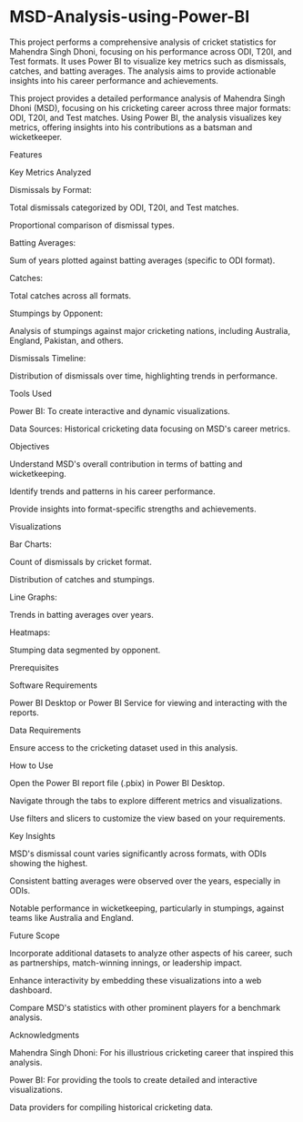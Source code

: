 # MSD-Analysis-using-Power-BI
This project performs a comprehensive analysis of cricket statistics for Mahendra Singh Dhoni, focusing on his performance across ODI, T20I, and Test formats. It uses Power BI to visualize key metrics such as dismissals, catches, and batting averages. The analysis aims to provide actionable insights into his career performance and achievements.


This project provides a detailed performance analysis of Mahendra Singh Dhoni (MSD), focusing on his cricketing career across three major formats: ODI, T20I, and Test matches. Using Power BI, the analysis visualizes key metrics, offering insights into his contributions as a batsman and wicketkeeper.

Features

Key Metrics Analyzed

Dismissals by Format:

Total dismissals categorized by ODI, T20I, and Test matches.

Proportional comparison of dismissal types.

Batting Averages:

Sum of years plotted against batting averages (specific to ODI format).

Catches:

Total catches across all formats.

Stumpings by Opponent:

Analysis of stumpings against major cricketing nations, including Australia, England, Pakistan, and others.

Dismissals Timeline:

Distribution of dismissals over time, highlighting trends in performance.

Tools Used

Power BI: To create interactive and dynamic visualizations.

Data Sources: Historical cricketing data focusing on MSD's career metrics.

Objectives

Understand MSD's overall contribution in terms of batting and wicketkeeping.

Identify trends and patterns in his career performance.

Provide insights into format-specific strengths and achievements.

Visualizations

Bar Charts:

Count of dismissals by cricket format.

Distribution of catches and stumpings.

Line Graphs:

Trends in batting averages over years.

Heatmaps:

Stumping data segmented by opponent.

Prerequisites

Software Requirements

Power BI Desktop or Power BI Service for viewing and interacting with the reports.

Data Requirements

Ensure access to the cricketing dataset used in this analysis.

How to Use

Open the Power BI report file (.pbix) in Power BI Desktop.

Navigate through the tabs to explore different metrics and visualizations.

Use filters and slicers to customize the view based on your requirements.

Key Insights

MSD's dismissal count varies significantly across formats, with ODIs showing the highest.

Consistent batting averages were observed over the years, especially in ODIs.

Notable performance in wicketkeeping, particularly in stumpings, against teams like Australia and England.

Future Scope

Incorporate additional datasets to analyze other aspects of his career, such as partnerships, match-winning innings, or leadership impact.

Enhance interactivity by embedding these visualizations into a web dashboard.

Compare MSD's statistics with other prominent players for a benchmark analysis.

Acknowledgments

Mahendra Singh Dhoni: For his illustrious cricketing career that inspired this analysis.

Power BI: For providing the tools to create detailed and interactive visualizations.

Data providers for compiling historical cricketing data.

